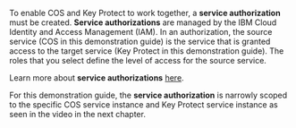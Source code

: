 To enable COS and Key Protect to work together, a **service authorization** must be created. **Service authorizations** are managed by the IBM Cloud Identity and Access Management (IAM). In an authorization, the source service (COS in this demonstration guide) is the service that is granted access to the target service (Key Protect in this demonstration guide). The roles that you select define the level of access for the source service.

Learn more about **service authorizations** <a href="https://cloud.ibm.com/docs/account?topic=account-serviceauth&interface=ui" target="_blank">here</a>.

For this demonstration guide, the **service authorization** is narrowly scoped to the specific COS service instance and Key Protect service instance as seen in the video in the next chapter.
